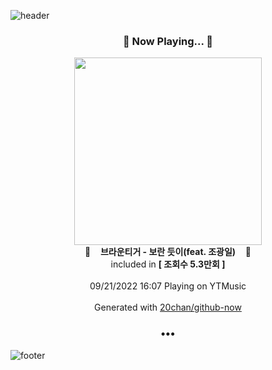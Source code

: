 ![header](https://capsule-render.vercel.app/api?type=wave&height=170&section=header&text=Hi.%20I'm%20SHIFT&fontColor=090707&fontAlignX=45&fontAlignY=65&fontSize=100)

<h3 align="center">🎵 Now Playing... 🎵</h3>
<p align="center">
  <a href="https://music.youtube.com/watch?v=iZduTSCFxYI">
    <img width="300" src="https://i.ytimg.com/vi/iZduTSCFxYI/sddefault.jpg?sqp=-oaymwEWCJADEOEBIAQqCghqEJQEGHgg6AJIWg&rs">
  </a>
  <br>
  🎵&nbsp&nbsp&nbsp <b>브라운티거 - 보란 듯이(feat. 조광일)</b> &nbsp&nbsp&nbsp🎵
  <br>
  included in <b>[ 조회수 5.3만회 ]</b>
  
  <br />
  <br />
  09/21/2022 16:07 Playing on YTMusic
  <br />
  <br />
  Generated with <a href="https://github.com/20chan/github-now">20chan/github-now</a>
</p>

<h3 align="center">•••</h3>

![footer](https://capsule-render.vercel.app/api?type=wave&height=150&section=footer)
